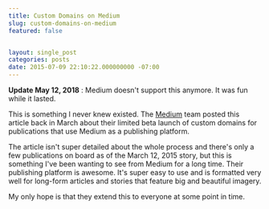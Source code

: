 ```yaml
---
title: Custom Domains on Medium
slug: custom-domains-on-medium
featured: false


layout: single_post
categories: posts
date: 2015-07-09 22:10:22.000000000 -07:00
---
```


 **Update May 12, 2018** : Medium doesn't support this anymore. It was fun while it lasted.

This is something I never knew existed. The [Medium](http://medium.com) team posted this article back in March about their limited beta launch of custom domains for publications that use Medium as a publishing platform.

The article isn't super detailed about the whole process and there's only a few publications on board as of the March 12, 2015 story, but this is something I've been wanting to see from Medium for a long time. Their publishing platform is awesome. It's super easy to use and is formatted very well for long-form articles and stories that feature big and beautiful imagery.

My only hope is that they extend this to everyone at some point in time.

